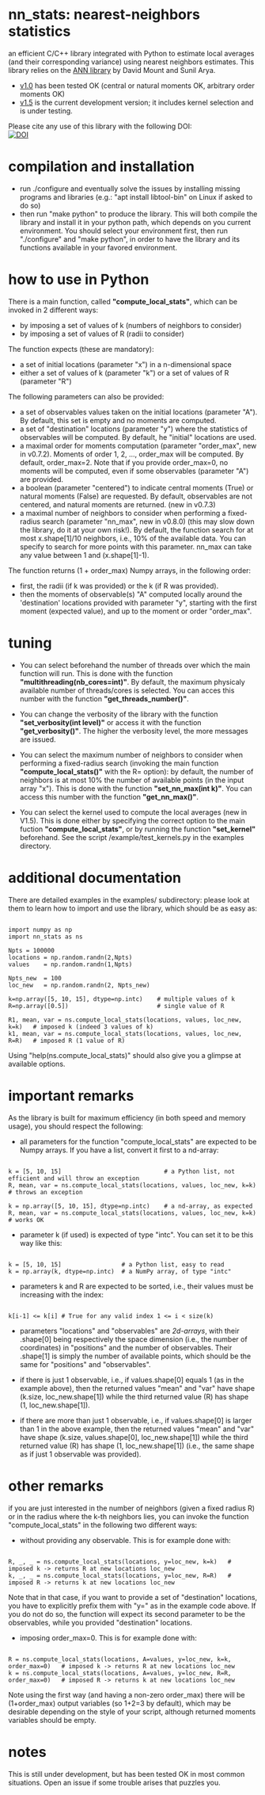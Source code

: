 # nn_stats: nearest-neighbors statistics
an efficient C/C++ library integrated with Python to estimate local averages (and their corresponding variance) using nearest neighbors estimates.
This library relies on the [ANN library](http://www.cs.umd.edu/~mount/ANN/) by David Mount and Sunil Arya.

- [v1.0](https://github.com/nbgarnier/nn_stats/releases/tag/v1.0) has been tested OK (central or natural moments OK, arbitrary order moments OK)
- [v1.5](https://github.com/nbgarnier/nn_stats/) is the current development version; it includes kernel selection and is under testing.

Please cite any use of this library with the following DOI:  
[![DOI](https://zenodo.org/badge/873066948.svg)](https://doi.org/10.5281/zenodo.14523934)



# compilation and installation
- run ./configure and eventually solve the issues by installing missing programs and libraries (e.g.: "apt install libtool-bin" on Linux if asked to do so)
- then run "make python" to produce the library. This will both compile the library and install it in your python path, which depends on you current environment. You should select your environment first, then run "./configure" and "make python", in order to have the library and its functions available in your favored environment.
  
# how to use in Python
There is a main function, called **"compute_local_stats"**, which can be invoked in 2 different ways:
  * by imposing a set of values of k (numbers of neighbors to consider)
  * by imposing a set of values of R (radii to consider)

 The function expects (these are mandatory):
  * a set of initial locations (parameter "x") in a n-dimensional space
  * either a set of values of k (parameter "k") or a set of values of R (parameter "R")

The following parameters can also be provided:
  * a set of observables values taken on the initial locations (parameter "A"). By default, this set is empty and no moments are computed.
  * a set of "destination" locations (parameter "y") where the statistics of observables will be computed. By default, he "initial" locations are used.
  * a maximal order for moments computation (parameter "order_max", new in v0.7.2). Moments of order 1, 2, ..., order_max will be computed. By default, order_max=2. Note that if you provide order_max=0, no moments will be computed, even if some observables (parameter "A") are provided.
  * a boolean (parameter "centered") to indicate central moments (True) or natural moments (False) are requested. By default, observables are not centered, and natural moments are returned. (new in v0.7.3)
  * a maximal number of neighbors to consider when performing a fixed-radius search (parameter "nn_max", new in v0.8.0) (this may slow down the library, do it at your own risk!). By default, the function search for at most x.shape[1]/10 neighbors, i.e., 10% of the available data. You can specify to search for more points with this parameter. nn_max can take any value between 1 and (x.shape[1]-1).
  
The function returns (1 + order_max) Numpy arrays, in the following order:
  * first, the radii (if k was provided) or the k (if R was provided).
  * then the moments of observable(s) "A" computed locally around the 'destination' locations provided with parameter "y", starting with the first moment (expected value), and up to the moment or order "order_max".

# tuning

- You can select beforehand the number of threads over which the main function will run. This is done with the function **"multithreading(nb_cores=int)"**. By default, the maximum physicaly available number of threads/cores is selected. You can acces this number with the function **"get_threads_number()"**.

- You can change the verbosity of the library with the function **"set_verbosity(int level)"** or access it with the function **"get_verbosity()"**. The higher the verbosity level, the more messages are issued.

- You can select the maximum number of neighbors to consider when performing a fixed-radius search (invoking the main function **"compute_local_stats()"** with the R= option): by default, the number of neighbors is at most 10% the number of available points (in the input array "x"). This is done with the function **"set_nn_max(int k)"**. You can access this number with the function **"get_nn_max()"**.

- You can select the kernel used to compute the local averages (new in V1.5). This is done either by specifying the correct option to the main fuction  **"compute_local_stats"**, or by running the function **"set_kernel"** beforehand. See the script /example/test_kernels.py in the examples directory.

# additional documentation

There are detailed examples in the examples/ subdirectory: please look at them to learn how to import and use the library, which should be as easy as:
<pre><code>
import numpy as np
import nn_stats as ns

Npts = 100000
locations = np.random.randn(2,Npts)
values    = np.random.randn(1,Npts)

Npts_new  = 100
loc_new   = np.random.randn(2, Npts_new)

k=np.array([5, 10, 15], dtype=np.intc)    # multiple values of k
R=np.array([0.5])                         # single value of R

R1, mean, var = ns.compute_local_stats(locations, values, loc_new, k=k)   # imposed k (indeed 3 values of k)
k1, mean, var = ns.compute_local_stats(locations, values, loc_new, R=R)   # imposed R (1 value of R)
</code></pre>

Using "help(ns.compute_local_stats)" should also give you a glimpse at available options.

# important remarks

As the library is built for maximum efficiency (in both speed and memory usage), you should respect the following:

- all parameters for the function "compute_local_stats" are expected to be Numpy arrays. If you have a list, convert it first to a nd-array:
<pre><code>
k = [5, 10, 15]                             # a Python list, not efficient and will throw an exception
R, mean, var = ns.compute_local_stats(locations, values, loc_new, k=k)   # throws an exception

k = np.array([5, 10, 15], dtype=np.intc)    # a nd-array, as expected
R, mean, var = ns.compute_local_stats(locations, values, loc_new, k=k)   # works OK
</code></pre>

- parameter k (if used) is expected of type "intc". You can set it to be this way like this:
<pre><code>
k = [5, 10, 15]                 # a Python list, easy to read
k = np.array(k, dtype=np.intc)  # a NumPy array, of type "intc"
</code></pre>

- parameters k and R are expected to be sorted, i.e., their values must be increasing with the index: 
<pre><code>
k[i-1] <= k[i] # True for any valid index 1 <= i < size(k) 
</code></pre>

- parameters "locations" and "observables" are *2d-arrays*, with their .shape[0] being respectively the space dimension (i.e., the number of coordinates) in "positions" and the number of observables. 
Their .shape[1] is simply the number of available points, which should be the same for "positions" and "observables".

- if there is just 1 observable, i.e., if values.shape[0] equals 1 (as in the example above), then the returned values "mean" and "var" have shape (k.size, loc_new.shape[1]) while the third returned value (R) has shape (1, loc_new.shape[1]).

- if there are more than just 1 observable, i.e., if values.shape[0] is larger than 1 in the above example, then the returned values "mean" and "var" have shape (k.size, values.shape[0], loc_new.shape[1]) while the third returned value (R) has shape (1, loc_new.shape[1]) (i.e., the same shape as if just 1 observable was provided).


# other remarks

if you are just interested in the number of neighbors (given a fixed radius R) or in the radius where the k-th neighbors lies, you can invoke the function "compute_local_stats" in the following two different ways:
 
* without providing any observable. This is for example done with:
<pre><code> 
R, _, _ = ns.compute_local_stats(locations, y=loc_new, k=k)   # imposed k -> returns R at new locations loc_new
k, _, _ = ns.compute_local_stats(locations, y=loc_new, R=R)   # imposed R -> returns k at new locations loc_new
</code></pre>
Note that in that case, if you want to provide a set of "destination" locations, you have to explicitly prefix them with "y=" as in the example code above. If you do not do so, the function will expect its second parameter to be the observables, while you provided "destination" locations.

* imposing order_max=0. This is for example done with:
<pre><code> 
R = ns.compute_local_stats(locations, A=values, y=loc_new, k=k, order_max=0)   # imposed k -> returns R at new locations loc_new
k = ns.compute_local_stats(locations, A=values, y=loc_new, R=R, order_max=0)   # imposed R -> returns k at new locations loc_new
</code></pre>

Note using the first way (and having a non-zero order_max) there will be (1+order_max) output variables (so 1+2=3 by default), which may be desirable depending on the style of your script, although returned moments variables should be empty. 

# notes
This is still under development, but has been tested OK in most common situations. Open an issue if some trouble arises that puzzles you.

